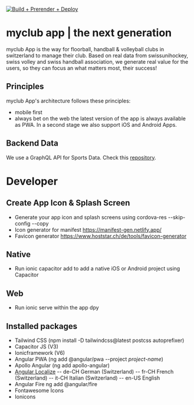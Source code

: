 [![Build + Prerender + Deploy](https://github.com/myclubapp/app/actions/workflows/main.yml/badge.svg)](https://github.com/myclubapp/app/actions/workflows/main.yml)

# myclub app | the next generation
myclub App is the way for floorball, handball & volleyball clubs in switzerland to manage their club. Based on real data from swissunihockey, swiss volley and swiss handball association, we generate real value for the users, so they can focus an what matters most, their success!

## Principles
myclub App's architecture follows these principles:
- mobile first
- always bet on the web
the latest version of the app is always available as PWA. In a second stage we also support iOS and Android Apps.

## Backend Data
We use a GraphQL API for Sports Data. Check this [repository](https://github.com/myclubapp/backend).

# Developer
## Create App Icon & Splash Screen
- Generate your app icon and splash screens using cordova-res --skip-config --copy
- Icon generator for manifest https://manifest-gen.netlify.app/
- Favicon generator https://www.hoststar.ch/de/tools/favicon-generator

## Native
- Run ionic capacitor add to add a native iOS or Android project using Capacitor

## Web
- Run ionic serve within the app dpy

## Installed packages
- Tailwind CSS (npm install -D tailwindcss@latest postcss autoprefixer)
- Capacitor JS (V3)
- Ionicframework (V6)
- Angular PWA (ng add @angular/pwa --project _project-name_)
- Apollo Angular (ng add apollo-angular)
- [Angular Localize](https://angular.io/guide/i18n-common-locale-id) 
-- de-CH 	German (Switzerland)
-- fr-CH 	French (Switzerland)
-- it-CH    Italian (Switzerland)
-- en-US    English
- Angular Fire ng add @angular/fire
- Fontawesome Icons
- Ionicons